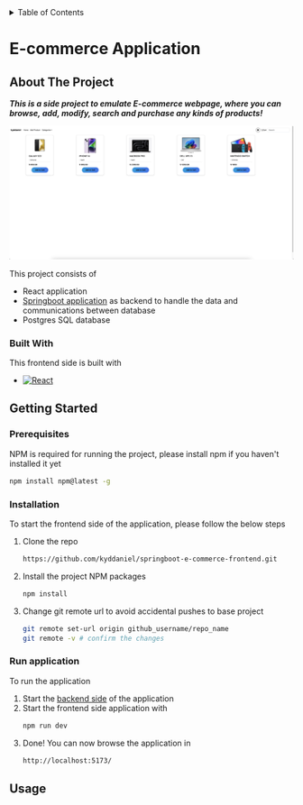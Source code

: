 <details>
  <summary>Table of Contents</summary>
  <ol>
    <li>
      <a href="#about-the-project">About The Project</a>
      <ul>
        <li><a href="#built-with">Built With</a></li>
      </ul>
    </li>
    <li>
      <a href="#getting-started">Getting Started</a>
      <ul>
        <li><a href="#prerequisites">Prerequisites</a></li>
        <li><a href="#installation">Installation</a></li>
        <li><a href="#run-application">Run the application</a></li>
      </ul>
    </li>
    <li><a href="#usage">Usage</a></li>
  </ol>
</details>


# E-commerce Application

<!-- ABOUT THE PROJECT -->
## About The Project

***This is a side project to emulate E-commerce webpage, where you can browse, add, modify, search and purchase any kinds of products!***

![Product Name Screen Shot][product-screenshot]


This project consists of 
* React application
* [Springboot application](https://github.com/kyddaniel/SpringBoot_E-Commerce) as backend to handle the data and communications between database
* Postgres SQL database


### Built With

This frontend side is built with

* [![React][React.js]][React-url]



<!-- GETTING STARTED -->
## Getting Started

### Prerequisites

NPM is required for running the project, please install npm if you haven't installed it yet
  ```sh
  npm install npm@latest -g
  ```

### Installation

To start the frontend side of the application, please follow the below steps

1. Clone the repo
   ```sh
   https://github.com/kyddaniel/springboot-e-commerce-frontend.git
   ```
2. Install the project NPM packages
   ```sh
   npm install
   ```
3. Change git remote url to avoid accidental pushes to base project
   ```sh
   git remote set-url origin github_username/repo_name
   git remote -v # confirm the changes
   ```

### Run application
<a id="run-application"></a>

To run the application

1. Start the [backend side](https://github.com/kyddaniel/SpringBoot_E-Commerce) of the application
2. Start the frontend side application with
   ```sh
   npm run dev
   ```
3. Done! You can now browse the application in
   ```sh
   http://localhost:5173/
   ```



<!-- USAGE EXAMPLES -->
## Usage



<!-- MARKDOWN LINKS & IMAGES -->
<!-- https://www.markdownguide.org/basic-syntax/#reference-style-links -->
[product-screenshot]: src/assets/screenshot.png
[React.js]: https://img.shields.io/badge/React-20232A?style=for-the-badge&logo=react&logoColor=61DAFB
[React-url]: https://reactjs.org/